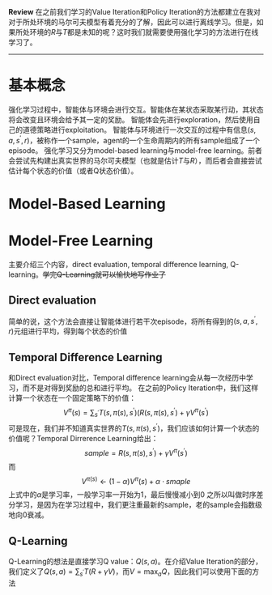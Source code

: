 **Review**
在之前我们学习的Value Iteration和Policy Iteration的方法都建立在我对对于所处环境的马尔可夫模型有着充分的了解，因此可以进行离线学习。但是，如果所处环境的$R$与$T$都是未知的呢？这时我们就需要使用强化学习的方法进行在线学习了。

---

# 基本概念
强化学习过程中，智能体与环境会进行交互。智能体在某状态采取某行动，其状态将会改变且环境会给予其一定的奖励。
智能体会先进行exploration，然后使用自己的道德策略进行exploitation。
智能体与环境进行一次交互的过程中有信息$(s, a, s^{\prime}, r)$，被称作一个sample，agent的一个生命周期内的所有sample组成了一个episode。
强化学习又分为model-based learning与model-free learning。前者会尝试先构建出真实世界的马尔可夫模型（也就是估计$T$与$R$），而后者会直接尝试估计每个状态的价值（或者Q状态价值）。
# Model-Based Learning
# Model-Free Learning
主要介绍三个内容，direct evaluation, temporal difference learning, Q-learning。~~学完Q-Learning就可以愉快地写作业了~~
## Direct evaluation
简单的说，这个方法会直接让智能体进行若干次episode，将所有得到的$(s, a, s^\prime, r)$元组进行平均，得到每个状态的价值
## Temporal Difference Learning
和Direct evaluation对比，Temporal difference learning会从每一次经历中学习，而不是对得到奖励的总和进行平均。
在之前的Policy Iteration中，我们这样计算一个状态在一个固定策略下的价值：
$$V^\pi(s)=\sum_{s^\prime}T(s, \pi(s), s^\prime)(R(s, \pi(s), s^\prime) + \gamma V^\pi(s^\prime)$$
可是现在，我们并不知道真实世界的$T(s, \pi(s), s^\prime)$，我们应该如何计算一个状态的价值呢？Temporal Dirrerence Learning给出：
$$sample = R(s, \pi(s), s^\prime) + \gamma V^\pi(s^\prime)$$
而
$$V^{\pi(s)} \gets (1 - \alpha)V^\pi(s) + \alpha \cdot smaple $$
上式中的$\alpha$是学习率，一般学习率一开始为1，最后慢慢减小到0
之所以叫做时序差分学习，是因为在学习过程中，我们更注重最新的sample，老的sample会指数级地向0衰减。
## Q-Learning
Q-Learning的想法是直接学习Q value：$Q(s, a)$。在介绍Value Iteration的部分，我们定义了$Q(s, a) =\displaystyle \sum_{s^\prime} T(R + \gamma V)$，而$V = \displaystyle \max_a Q$，因此我们可以使用下面的方法